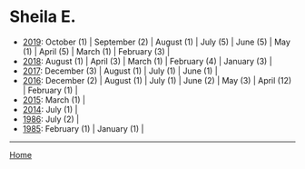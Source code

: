 # Sheila E.

  * [2019](./sheila-e-2019.md): 
      October (1) | 
      September (2) | 
      August (1) | 
      July (5) | 
      June (5) | 
      May (1) | 
      April (5) | 
      March (1) | 
      February (3) | 
  * [2018](./sheila-e-2018.md): 
      August (1) | 
      April (3) | 
      March (1) | 
      February (4) | 
      January (3) | 
  * [2017](./sheila-e-2017.md): 
      December (3) | 
      August (1) | 
      July (1) | 
      June (1) | 
  * [2016](./sheila-e-2016.md): 
      December (2) | 
      August (1) | 
      July (1) | 
      June (2) | 
      May (3) | 
      April (12) | 
      February (1) | 
  * [2015](./sheila-e-2015.md): 
      March (1) | 
  * [2014](./sheila-e-2014.md): 
      July (1) | 
  * [1986](./sheila-e-1986.md): 
      July (2) | 
  * [1985](./sheila-e-1985.md): 
      February (1) | 
      January (1) | 

----

[Home](../)
